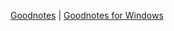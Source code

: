 
[Goodnotes](https://www.goodnotes.com/) | [Goodnotes for Windows](https://www.goodnotes.com/windows)
